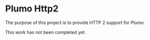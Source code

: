 # Plumo Http2

The purpose of this project is to provide HTTP 2 support for Plumo.

This work has not been completed yet.
